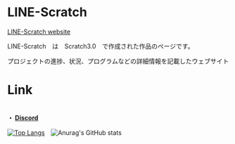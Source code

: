 # LINE-Scratch
[LINE-Scratch website](https://citohub.github.io/LINE-Scratch/site/en.html)

LINE-Scratch　は　Scratch3.0　で作成された作品のページです。

プロジェクトの進捗、状況、プログラムなどの詳細情報を記載したウェブサイト


# Link

**<br>・ [Discord](https://discordapp.com/users/990984460365365258)**

[![Top Langs](https://github-readme-stats.vercel.app/api/top-langs/?username=CitoHub&layout=donut&theme=algolia)](https://github.com/anuraghazra/github-readme-stats)　![Anurag's GitHub stats](https://github-readme-stats.vercel.app/api?username=CitoHub&show_icons=true&theme=algolia)
